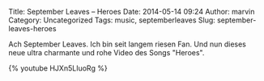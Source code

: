 Title: September Leaves – Heroes
Date: 2014-05-14 09:24
Author: marvin
Category: Uncategorized
Tags: music, septemberleaves
Slug: september-leaves-heroes

Ach September Leaves. Ich bin seit langem riesen Fan. Und nun dieses
neue ultra charmante und rohe Video des Songs "Heroes".

{% youtube HJXn5LIuoRg %}

